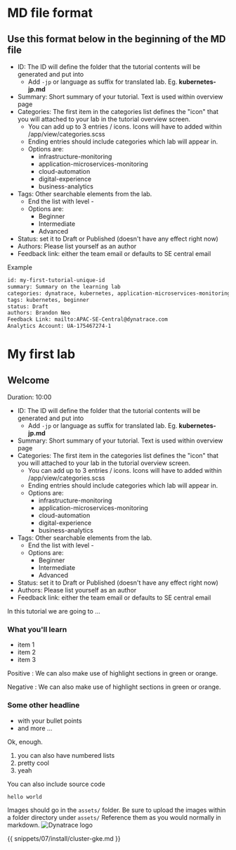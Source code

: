 # MD file format

## Use this format below in the beginning of the MD file

- ID: The ID will define the folder that the tutorial contents will be generated and put into
  - Add `-jp` or language as suffix for translated lab. Eg. **kubernetes-jp.md**
- Summary: Short summary of your tutorial. Text is used within overview page
- Categories: The first item in the categories list defines the "icon" that you will attached to your lab in the tutorial overview screen. 
  - You can add up to 3 entries / icons. Icons will have to added within /app/view/categories.scss
  - Ending entries should include categories which lab will appear in. 
  - Options are: 
    - infrastructure-monitoring
    - application-microservices-monitoring 
    - cloud-automation
    - digital-experience
    - business-analytics
- Tags: Other searchable elements from the lab. 
  - End the list with level -
  - Options are: 
    - Beginner
    - Intermediate
    - Advanced
- Status: set it to Draft or Published (doesn't have any effect right now)
- Authors: Please list yourself as an author
- Feedback link: either the team email or defaults to SE central email 

Example

``` bash
id: my-first-tutorial-unique-id     
summary: Summary on the learning lab
categories: dynatrace, kubernetes, application-microservices-monitoring  
tags: kubernetes, beginner 
status: Draft 
authors: Brandon Neo 
Feedback Link: mailto:APAC-SE-Central@dynatrace.com 
Analytics Account: UA-175467274-1

```

<!-- name of your lab -->
# My first lab

<!-- heading starting with ## will create a new section. Also include the estimated duration for this section to provide some guidance for the user -->
## Welcome
Duration: 10:00

- ID: The ID will define the folder that the tutorial contents will be generated and put into
  - Add `-jp` or language as suffix for translated lab. Eg. **kubernetes-jp.md**
- Summary: Short summary of your tutorial. Text is used within overview page
- Categories: The first item in the categories list defines the "icon" that you will attached to your lab in the tutorial overview screen. 
  - You can add up to 3 entries / icons. Icons will have to added within /app/view/categories.scss
  - Ending entries should include categories which lab will appear in. 
  - Options are: 
    - infrastructure-monitoring
    - application-microservices-monitoring 
    - cloud-automation
    - digital-experience
    - business-analytics
- Tags: Other searchable elements from the lab. 
  - End the list with level -
  - Options are: 
    - Beginner
    - Intermediate
    - Advanced
- Status: set it to Draft or Published (doesn't have any effect right now)
- Authors: Please list yourself as an author
- Feedback link: either the team email or defaults to SE central email 

In this tutorial we are going to ...

<!-- subheadline -->
### What you'll learn

- item 1
- item 2
- item 3

Positive
: We can also make use of highlight sections in green or orange.

Negative
: We can also make use of highlight sections in green or orange.

### Some other headline

- with your bullet points
- and more ...

Ok, enough.

1. you can also have numbered lists
1. pretty cool
1. yeah

You can also include source code

```
hello world
```

Images should go in the `assets/` folder.
Be sure to upload the images within a folder directory under `assets/`
Reference them as you would normally in markdown.
![Dynatrace logo](assets/keptn-logo.png)


<!-- include snippets here -->
{{ snippets/07/install/cluster-gke.md }}
